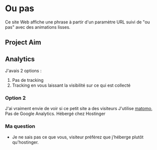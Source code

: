 # Ou pas

Ce site Web affiche une phrase à partir d'un paramètre URL suivi de "ou pas" avec des animations lisses.

## Project Aim
  

## Analytics
J'avais 2 options :
  1. Pas de tracking
  2. Tracking en vous laissant la visibilité sur ce qui est collecté

### Option 2
  J'ai vraiment envie de voir si ce petit site a des visiteurs
  J'utilise [matomo](https://matomo.org/),  
  Pas de Google Analytics.
  Hébergé chez Hostinger 
  
### Ma question
   - Je ne sais pas ce que vous, visiteur préférez que j'héberge plutôt qu'hostinger.

